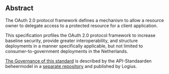 
## Abstract
<!-- ### [Abstract](#rfc.abstract) -->
The OAuth 2.0 protocol framework defines a mechanism to allow a resource owner to delegate access to a protected resource for a client application.

This specification profiles the OAuth 2.0 protocol framework to increase baseline security, provide greater interoperability, and structure deployments in a manner specifically applicable, but not limited to consumer-to-government deployments in the Netherlands.

[The Governance of this standard](https://gitdocumentatie.logius.nl/publicatie/api/beheermodel/) is described by the API-Standaarden beheermodel in a [separate repository](https://github.com/Logius-standaarden/API-Standaarden-Beheermodel/) and published by Logius.
